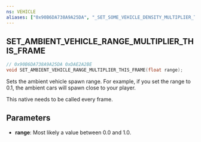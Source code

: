 ```yaml
---
ns: VEHICLE
aliases: ["0x90B6DA738A9A25DA", "_SET_SOME_VEHICLE_DENSITY_MULTIPLIER_THIS_FRAME"]
---
```

## SET_AMBIENT_VEHICLE_RANGE_MULTIPLIER_THIS_FRAME

```c
// 0x90B6DA738A9A25DA 0xDAE2A2BE
void SET_AMBIENT_VEHICLE_RANGE_MULTIPLIER_THIS_FRAME(float range);
```

Sets the ambient vehicle spawn range.
For example, if you set the range to 0.1, the ambient cars will spawn close to your player.

This native needs to be called every frame.

## Parameters
* **range**: Most likely a value between 0.0 and 1.0.

